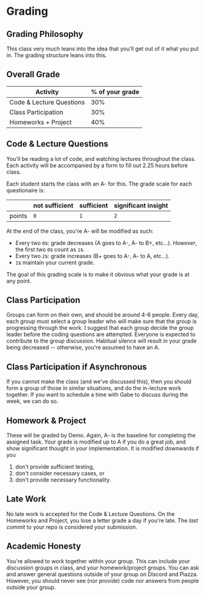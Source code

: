 # Grading

## Grading Philosophy

This class very much leans into the idea that you'll get out of it what you put in.
The grading structure leans into this.

## Overall Grade

| Activity                 | % of your grade |
| ---                      | ---             |
| Code & Lecture Questions | 30%             |
| Class Participation      | 30%             |
| Homeworks + Project      | 40%             |

## Code & Lecture Questions

You'll be reading a lot of code, and watching lectures throughout the class.
Each activity will be accompanied by a form to fill out 2.25 hours before class.

Each student starts the class with an A- for this.
The grade scale for each questionaire is:

|        | not sufficient | sufficient | significant insight |
| ---    | ---            | ---        | ---                 |
| points | `0`            | `1`        | `2`                 |

At the end of the class, you're A- will be modified as such:

- Every two `0`s: grade decreases (A goes to A-, A- to B+, etc...).
	*However*, the first two `0`s count as `1`s.
- Every two `2`s: grade increases (B+ goes to A-, A- to A, etc...).
- `1`s maintain your current grade.

The goal of this grading scale is to make it obvious what your grade is at any point.

## Class Participation

Groups can form on their own, and should be around 4-6 people.
Every day, each group must select a group leader who will make sure that the group is progressing through the work.
I suggest that each group decide the group leader before the coding questions are attempted.
Everyone is expected to contribute to the group discussion.
Habitual silence will result in your grade being decreased -- otherwise, you're assumed to have an A.

## Class Participation if Asynchronous

If you cannot make the class (and we've discussed this), then you should form a group of those in similar situations, and do the in-lecture work together.
If you want to schedule a time with Gabe to discuss during the week, we can do so.

## Homework & Project

These will be graded by Demo.
Again, A- is the baseline for completing the assigned task.
Your grade is modified up to A if you do a great job, and show significant thought in your implementation.
It is modified downwards if you

1. don't provide sufficient testing,
2. don't consider necessary cases, or
3. don't provide necessary functionality.

## Late Work

No late work is accepted for the Code & Lecture Questions.
On the Homeworks and Project, you lose a letter grade a day if you're late.
The *last commit* to your repo is considered your submission.

## Academic Honesty

You're allowed to work together within your group.
This can include your discussion groups in class, and your homework/project groups.
You can ask and answer general questions outside of your group on Discord and Piazza.
However, you should never see (nor provide) code nor answers from people outside your group.
